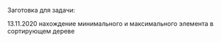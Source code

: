 Заготовка для задачи:

13.11.2020
нахождение минимального и максимального элемента в сортирующем дереве

